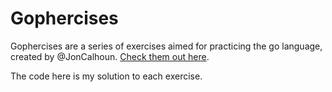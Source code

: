# Gophercises


Gophercises are a series of exercises aimed for practicing the go language, created by @JonCalhoun.
[Check them out here](https://gophercises.com/).

The code here is my solution to each exercise. 